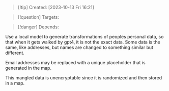 
>[!tip] Created: [2023-10-13 Fri 16:21]

>[!question] Targets: 

>[!danger] Depends: 

Use a local model to generate transformations of peoples personal data, so that when it gets walked by gpt4, it is not the exact data.  Some data is the same, like addresses, but names are changed to something similar but different.

Email addresses may be replaced with a unique placeholder that is generated in the map.

This mangled data is unencryptable since it is randomized and then stored in a map.